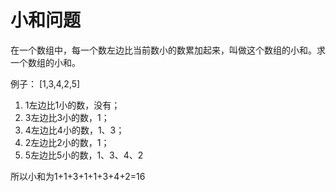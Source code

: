 # 小和问题

在一个数组中，每一个数左边比当前数小的数累加起来，叫做这个数组的小和。求一个数组的小和。

例子：
[1,3,4,2,5]

1. 1左边比1小的数，没有；
2. 3左边比3小的数，1；
3. 4左边比4小的数，1、3；
4. 2左边比2小的数，1；
5. 5左边比5小的数，1、3、4、2

所以小和为1+1+3+1+1+3+4+2=16 